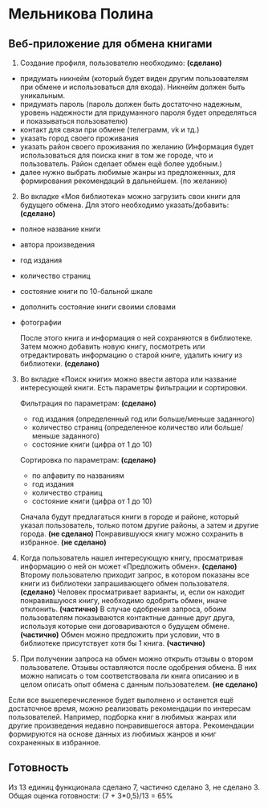 # Мельникова Полина

## Веб-приложение для обмена книгами

1.	Создание профиля, пользователю необходимо: **(сделано)**

  -	придумать никнейм (который будет виден другим пользователям при обмене и использоваться для входа). Никнейм должен быть уникальным.
  -	придумать пароль (пароль должен быть достаточно надежным, уровень надежности для придуманного пароля будет определяться и показываться пользователю)
  -	контакт для связи при обмене (телеграмм, vk и тд.)
  -	указать город своего проживания
  -	указать район своего проживания по желанию (Информация будет использоваться для поиска книг в том же городе, что и пользователь. Район сделает обмен ещё более удобным.)
  -	далее нужно выбрать любимые жанры из предложенных, для формирования рекомендаций в дальнейшем. (по желанию)

2.	Во вкладке «Моя библиотека» можно загрузить свои книги для будущего обмена. Для этого необходимо указать/добавить: **(сделано)**

  -	полное название книги
  -	автора произведения
  -	год издания
  -	количество страниц
  -	состояние книги по 10-бальной шкале
  -	дополнить состояние книги своими словами
  -	фотографии

     После этого книга и информация о ней сохраняются в библиотеке.
   	Затем можно добавить новую книгу, посмотреть или отредактировать информацию о старой книге, удалить книгу из библиотеки. **(сделано)**

3.	Во вкладке «Поиск книги» можно ввести автора или название интересующей книги. Есть параметры фильтрации и сортировки.

     Фильтрация по параметрам: **(сделано)**
     
     - год издания (определенный год или больше/меньше заданного)
     - количество страниц (определенное количество или больше/меньше заданного)
     - состояние книги (цифра от 1 до 10)
     
     Сортировка по параметрам: **(сделано)**
     
     - по алфавиту по названиям
     - год издания
  	- количество страниц
  	- состояние книги (цифра от 1 до 10)
     
     Сначала будут предлагаться книги в городе и районе, который указал пользователь, только потом другие районы, а затем и другие города. **(не сделано)**
  	Понравившуюся книгу можно сохранить в избранное. **(не сделано)**

5.	Когда пользователь нашел интересующую книгу, просматривая информацию о ней он может «Предложить обмен». **(сделано)**
     Второму пользователю приходит запрос, в котором показаны все книги из библиотеки запрашивающего обмен пользователя. **(сделано)**
  	Человек просматривает варианты, и, если он находит понравившуюся книгу, необходимо одобрить обмен, иначе отклонить. **(частично)**
  	В случае одобрения запроса, обоим пользователям показываются контактные данные друг друга, используя которые они договариваются о будущем обмене. **(частично)**
  	Обмен можно предложить при условии, что в библиотеке присутствует хотя бы 1 книга. **(частично)**

7.	При получении запроса на обмен можно открыть отзывы о втором пользователе. Отзывы оставляются после одобрения обмена. В них можно написать о том соответствовала ли книга описанию и в целом описать опыт обмена с данным пользователем. **(не сделано)**

Если все вышеперечисленное будет выполнено и останется ещё достаточное время, можно реализовать рекомендации по интересам пользователей. Например, подборка книг в любимых жанрах или другие произведения недавно понравившегося автора. Рекомендации формируются на основе данных из любимых жанров и книг сохраненных в избранное.

## Готовность

Из 13 единиц функционала сделано 7, частично сделано 3, не сделано 3.
Общая оценка готовности: (7 + 3*0,5)/13 = 65%

